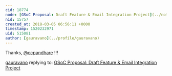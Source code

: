 ```yaml
---
cid: 18774
node: [GSoC Proposal: Draft Feature & Email Integration Project](../notes/gauravano/02-18-2018/gsoc-proposal-email-integration-project)
nid: 15757
created_at: 2018-03-05 06:56:11 +0000
timestamp: 1520232971
uid: 515081
author: [gauravano](../profile/gauravano)
---
```


Thanks, [@ccpandhare](/profile/ccpandhare) !!!

[gauravano](../profile/gauravano) replying to: [GSoC Proposal: Draft Feature & Email Integration Project](../notes/gauravano/02-18-2018/gsoc-proposal-email-integration-project)

